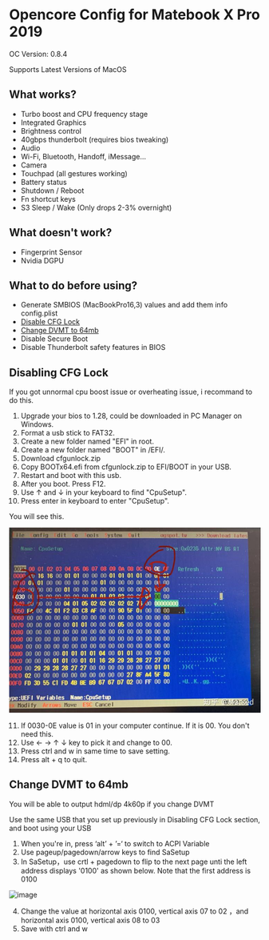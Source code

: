 # Opencore Config for Matebook X Pro 2019
OC Version: 0.8.4

Supports Latest Versions of MacOS

## What works?
- Turbo boost and CPU frequency stage
- Integrated Graphics
- Brightness control
- 40gbps thunderbolt (requires bios tweaking)
- Audio
- Wi-Fi, Bluetooth, Handoff, iMessage...
- Camera
- Touchpad (all gestures working)
- Battery status
- Shutdown / Reboot
- Fn shortcut keys
- S3 Sleep / Wake (Only drops 2-3% overnight)

## What doesn't work?
- Fingerprint Sensor
- Nvidia DGPU

## What to do before using?
- Generate SMBIOS (MacBookPro16,3) values and add them info config.plist
- [Disable CFG Lock](#disabling-cfg-lock)
- [Change DVMT to 64mb](#change-dvmt-to-64mb)
- Disable Secure Boot
- Disable Thunderbolt safety features in BIOS

## Disabling CFG Lock
If you got unnormal cpu boost issue or overheating issue, i recommand to do this.

1. Upgrade your bios to 1.28, could be downloaded in PC Manager on Windows.
2. Format a usb stick to FAT32.
3. Create a new folder named "EFI" in root.
4. Create a new folder named "BOOT" in /EFI/.
5. Download cfgunlock.zip
6. Copy BOOTx64.efi from cfgunlock.zip to EFI/BOOT in your USB.
7. Restart and boot with this usb.
8. After you boot. Press F12.
9. Use ↑ and ↓ in your keyboard to find "CpuSetup".
10. Press enter in keyboard to enter "CpuSetup".

You will see this.

![](https://github.com/yusufklncc/Huawei-Matebook-13-Hackintosh/blob/main/Images/CpuSetup.jpg)

11. If 0030-0E value is 01 in your computer continue. If it is 00. You don't need this.
12. Use ← → ↑ ↓ key to pick it and change to 00.
13. Press ctrl and w in same time to save setting.
14. Press alt + q to quit.

## Change DVMT to 64mb
You will be able to output hdml/dp 4k60p if you change DVMT

Use the same USB that you set up previously in Disabling CFG Lock section, and boot using your USB

1. When you're in, press ‘alt’ + ’=‘ to switch to ACPI Variable
2. Use pageup/pagedown/arrow keys to find SaSetup
3. In SaSetup，use crtl + pagedown to flip to the next page unti the left address displays '0100' as shown below. Note that the first address is 0100

![image](https://user-images.githubusercontent.com/89210318/229143618-1ef03155-b11d-4b45-9c94-945b398b0ee4.png)

4. Change the value at horizontal axis 0100, vertical axis 07 to 02 ，and horizontal axis 0100, vertical axis 08 to 03
5. Save with ctrl and w
